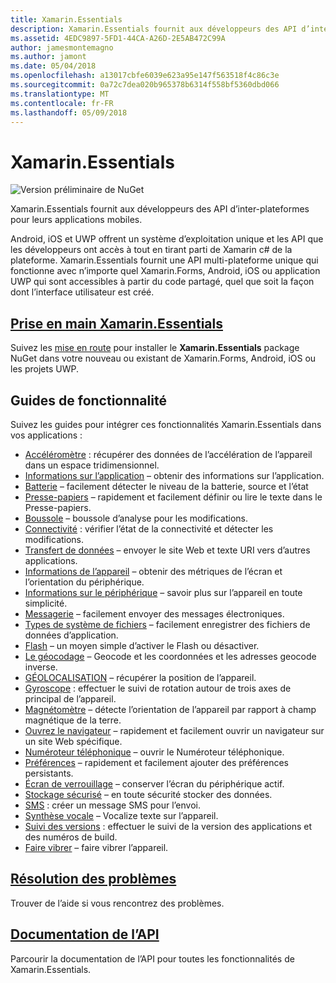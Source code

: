```yaml
---
title: Xamarin.Essentials
description: Xamarin.Essentials fournit aux développeurs des API d’inter-plateformes pour leurs applications mobiles.
ms.assetid: 4EDC9897-5FD1-44CA-A26D-2E5AB472C99A
author: jamesmontemagno
ms.author: jamont
ms.date: 05/04/2018
ms.openlocfilehash: a13017cbfe6039e623a95e147f563518f4c86c3e
ms.sourcegitcommit: 0a72c7dea020b965378b6314f558bf5360dbd066
ms.translationtype: MT
ms.contentlocale: fr-FR
ms.lasthandoff: 05/09/2018
---
```

# <a name="xamarinessentials"></a>Xamarin.Essentials

![Version préliminaire de NuGet](~/media/shared/pre-release.png)

Xamarin.Essentials fournit aux développeurs des API d’inter-plateformes pour leurs applications mobiles.

Android, iOS et UWP offrent un système d’exploitation unique et les API que les développeurs ont accès à tout en tirant parti de Xamarin c# de la plateforme. Xamarin.Essentials fournit une API multi-plateforme unique qui fonctionne avec n’importe quel Xamarin.Forms, Android, iOS ou application UWP qui sont accessibles à partir du code partagé, quel que soit la façon dont l’interface utilisateur est créé.

## <a name="get-started-with-xamarinessentialsget-startedmdcontextxamarinxamarin-forms"></a>[Prise en main Xamarin.Essentials](get-started.md?context=xamarin/xamarin-forms)

Suivez les [mise en route](get-started.md) pour installer le **Xamarin.Essentials** package NuGet dans votre nouveau ou existant de Xamarin.Forms, Android, iOS ou les projets UWP.

## <a name="feature-guides"></a>Guides de fonctionnalité

Suivez les guides pour intégrer ces fonctionnalités Xamarin.Essentials dans vos applications :

* [Accéléromètre](accelerometer.md?context=xamarin/xamarin-forms) : récupérer des données de l’accélération de l’appareil dans un espace tridimensionnel.
* [Informations sur l’application](app-information.md?context=xamarin/xamarin-forms) – obtenir des informations sur l’application.
* [Batterie](battery.md?context=xamarin/xamarin-forms) – facilement détecter le niveau de la batterie, source et l’état
* [Presse-papiers](clipboard.md?context=xamarin/xamarin-forms) – rapidement et facilement définir ou lire le texte dans le Presse-papiers.
* [Boussole](compass.md?context=xamarin/xamarin-forms) – boussole d’analyse pour les modifications.
* [Connectivité](connectivity.md?context=xamarin/xamarin-forms) : vérifier l’état de la connectivité et détecter les modifications.
* [Transfert de données](data-transfer.md?context=xamarin/xamarin-forms) – envoyer le site Web et texte URI vers d’autres applications.
* [Informations de l’appareil](device-display.md?context=xamarin/xamarin-forms) – obtenir des métriques de l’écran et l’orientation du périphérique.
* [Informations sur le périphérique](device-information.md?context=xamarin/xamarin-forms) – savoir plus sur l’appareil en toute simplicité.
* [Messagerie](email.md?context=xamarin/xamarin-forms) – facilement envoyer des messages électroniques.
* [Types de système de fichiers](file-system-helpers.md?context=xamarin/xamarin-forms) – facilement enregistrer des fichiers de données d’application.
* [Flash](flashlight.md?context=xamarin/xamarin-forms) – un moyen simple d’activer le Flash ou désactiver.
* [Le géocodage](geocoding.md?context=xamarin/xamarin-forms) – Geocode et les coordonnées et les adresses geocode inverse.
* [GÉOLOCALISATION](geolocation.md?context=xamarin/xamarin-forms) – récupérer la position de l’appareil.
* [Gyroscope](gyroscope.md?context=xamarin/xamarin-forms) : effectuer le suivi de rotation autour de trois axes de principal de l’appareil.
* [Magnétomètre](magnetometer.md?context=xamarin/xamarin-forms) – détecte l’orientation de l’appareil par rapport à champ magnétique de la terre.
* [Ouvrez le navigateur](open-browser.md?context=xamarin/xamarin-forms) – rapidement et facilement ouvrir un navigateur sur un site Web spécifique.
* [Numéroteur téléphonique](phone-dialer.md?context=xamarin/xamarin-forms) – ouvrir le Numéroteur téléphonique.
* [Préférences](preferences.md?context=xamarin/xamarin-forms) – rapidement et facilement ajouter des préférences persistants.
* [Écran de verrouillage](screen-lock.md?context=xamarin/xamarin-forms) – conserver l’écran du périphérique actif.
* [Stockage sécurisé](secure-storage.md?context=xamarin/xamarin-forms) – en toute sécurité stocker des données.
* [SMS](sms.md?context=xamarin/xamarin-forms) : créer un message SMS pour l’envoi.
* [Synthèse vocale](text-to-speech.md?context=xamarin/xamarin-forms) – Vocalize texte sur l’appareil.
* [Suivi des versions](version-tracking.md?context=xamarin/xamarin-forms) : effectuer le suivi de la version des applications et des numéros de build.
* [Faire vibrer](vibrate.md?context=xamarin/xamarin-forms) – faire vibrer l’appareil.

## <a name="troubleshootingtroubleshootingmdcontextxamarinxamarin-forms"></a>[Résolution des problèmes](troubleshooting.md?context=xamarin/xamarin-forms)

Trouver de l’aide si vous rencontrez des problèmes.

## <a name="api-documentationxrefxamarinessentials"></a>[Documentation de l’API](xref:Xamarin.Essentials)

Parcourir la documentation de l’API pour toutes les fonctionnalités de Xamarin.Essentials.
